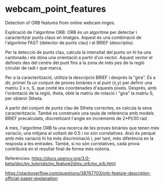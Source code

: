 # webcam_point_features
Detection of ORB features from online webcam imges.

Explicació de l'algoritme ORB:
ORB és un algoritme per detectar i caracteritzar punts claus en imatges. Aquest és una combinació de l'algoritme FAST (detector de punts clau) i el BRIEF (descriptiu).

Per la detecció de punts clau, calcula la intensitat del punts on hi ha una cantonada i els dóna una orientació a partir d'un vector. Aquest vector el defineix des del centre del punt fins a la zona de més pes de la regió circular de radi r que marca.

Per a la caracterització, utilitza la descripció BRIEF i després la "gira". És a dir, primer fa un conjunt de proves binàries n al punt (x,y) per definir una matriu 2 x n, S, que conté les coordenades d'aquests pixels. Després, amb l'orientació de la regió, theta, obté la matriu de rotació i "gira" la matriu S, per obtenir Stheta. 

A partir del conjunt de punts clau de Stheta correctes, es calcula la seva caracteritzacio. També es construeix una taula de referència amb models BRIEF precalculats, discretitzant l'angle en increments de 2*PI/30 rad.

A més, l'algoritme ORB fa una recerca de les proves binàries que tenen més variació, una mitjana al voltant de 0.5 i no són correlatives. Això és perquè amb més variació hi ha més discriminació i, per tant, més diferència en la resposta a les entrades. També, si no són correlatives, cada prova contribuirà en el resultat final de forma més notòria.

Referències:
https://docs.opencv.org/3.0-beta/doc/py_tutorials/py_feature2d/py_orb/py_orb.html

https://stackoverflow.com/questions/38767703/orb-feature-descriptor-official-paper-explanation

